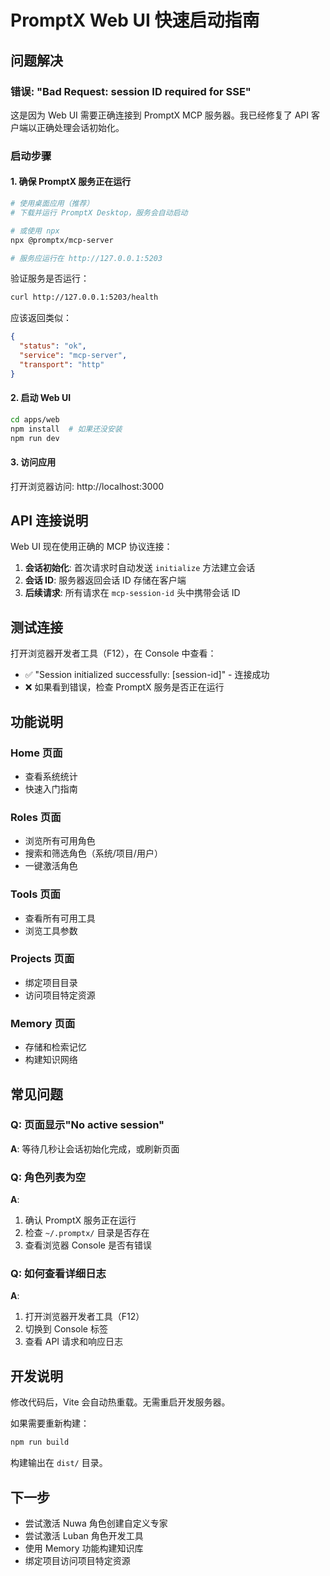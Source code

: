 # PromptX Web UI 快速启动指南

## 问题解决

### 错误: "Bad Request: session ID required for SSE"

这是因为 Web UI 需要正确连接到 PromptX MCP 服务器。我已经修复了 API 客户端以正确处理会话初始化。

### 启动步骤

#### 1. 确保 PromptX 服务正在运行

```bash
# 使用桌面应用（推荐）
# 下载并运行 PromptX Desktop，服务会自动启动

# 或使用 npx
npx @promptx/mcp-server

# 服务应运行在 http://127.0.0.1:5203
```

验证服务是否运行：
```bash
curl http://127.0.0.1:5203/health
```

应该返回类似：
```json
{
  "status": "ok",
  "service": "mcp-server",
  "transport": "http"
}
```

#### 2. 启动 Web UI

```bash
cd apps/web
npm install  # 如果还没安装
npm run dev
```

#### 3. 访问应用

打开浏览器访问: http://localhost:3000

## API 连接说明

Web UI 现在使用正确的 MCP 协议连接：

1. **会话初始化**: 首次请求时自动发送 `initialize` 方法建立会话
2. **会话 ID**: 服务器返回会话 ID 存储在客户端
3. **后续请求**: 所有请求在 `mcp-session-id` 头中携带会话 ID

## 测试连接

打开浏览器开发者工具（F12），在 Console 中查看：
- ✅ "Session initialized successfully: [session-id]" - 连接成功
- ❌ 如果看到错误，检查 PromptX 服务是否正在运行

## 功能说明

### Home 页面
- 查看系统统计
- 快速入门指南

### Roles 页面
- 浏览所有可用角色
- 搜索和筛选角色（系统/项目/用户）
- 一键激活角色

### Tools 页面
- 查看所有可用工具
- 浏览工具参数

### Projects 页面
- 绑定项目目录
- 访问项目特定资源

### Memory 页面
- 存储和检索记忆
- 构建知识网络

## 常见问题

### Q: 页面显示"No active session"
**A**: 等待几秒让会话初始化完成，或刷新页面

### Q: 角色列表为空
**A**:
1. 确认 PromptX 服务正在运行
2. 检查 `~/.promptx/` 目录是否存在
3. 查看浏览器 Console 是否有错误

### Q: 如何查看详细日志
**A**:
1. 打开浏览器开发者工具（F12）
2. 切换到 Console 标签
3. 查看 API 请求和响应日志

## 开发说明

修改代码后，Vite 会自动热重载。无需重启开发服务器。

如果需要重新构建：
```bash
npm run build
```

构建输出在 `dist/` 目录。

## 下一步

- 尝试激活 Nuwa 角色创建自定义专家
- 尝试激活 Luban 角色开发工具
- 使用 Memory 功能构建知识库
- 绑定项目访问项目特定资源